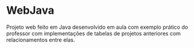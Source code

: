 # WebJava
Projeto web feito em Java desenvolvido em aula com exemplo prático do professor com implementações de tabelas de projetos anteriores com relacionamentos entre elas.
